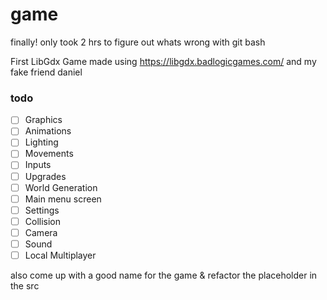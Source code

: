 # game
finally! only took 2 hrs to figure out whats wrong with git bash

First LibGdx Game made
using https://libgdx.badlogicgames.com/
and my fake friend daniel
### todo
- [ ] Graphics
- [ ] Animations
- [ ] Lighting
- [ ] Movements
- [ ] Inputs
- [ ] Upgrades
- [ ] World Generation
- [ ] Main menu screen
- [ ] Settings
- [ ] Collision
- [ ] Camera
- [ ] Sound
- [ ] Local Multiplayer

also come up with a good name for the game & refactor the placeholder in the src
